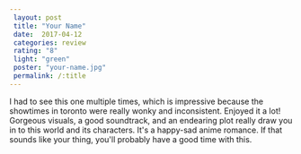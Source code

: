 ```yaml
---
 layout: post
 title: "Your Name"
 date:  2017-04-12
 categories: review 
 rating: "8"
 light: "green"
 poster: "your-name.jpg"
 permalink: /:title
---
```



I had to see this one multiple times, which is impressive because the showtimes in toronto were really wonky and inconsistent. Enjoyed it a lot! Gorgeous visuals, a good soundtrack, and an endearing plot really draw you in to this world and its characters. It's a happy-sad anime romance. If that sounds like your thing, you'll probably have a good time with this.